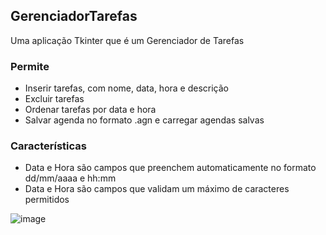 ## GerenciadorTarefas
Uma aplicação Tkinter que é um Gerenciador de Tarefas

### Permite
- Inserir tarefas, com nome, data, hora e descrição
- Excluir tarefas
- Ordenar tarefas por data e hora
- Salvar agenda no formato .agn e carregar agendas salvas

### Características
- Data e Hora são campos que preenchem automaticamente no formato dd/mm/aaaa e hh:mm
- Data e Hora são campos que validam um máximo de caracteres permitidos
  
![image](https://github.com/tiago3186/GerenciadorTarefas/assets/132753395/a414b430-8e0c-4bc4-83c7-4452c5e27130)
